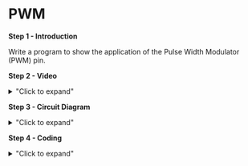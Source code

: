 # PWM 

**Step 1 - Introduction** </br>

Write a program to show the application of the Pulse Width Modulator (PWM) pin.

**Step 2 - Video** </br>

<details>
<summary>"Click to expand"</summary>
</br>
Youtube link here --> https://www.youtube.com/embed/Oo4tHA2HMq4 </br>
</br>

[![Example 2](https://img.youtube.com/vi/Oo4tHA2HMq4/0.jpg)](https://www.youtube.com/watch?v=Oo4tHA2HMq4)
</details>

**Step 3 - Circuit Diagram** <br/>

<details>
<summary>"Click to expand"</summary>
<p align = "centre">
  <img src="https://github.com/Basitzaky/Embedded_System/blob/main/Week%2005/Example%202/Week%205.PNG" width = "473" height = "400" />   <img src="https://github.com/Basitzaky/Embedded_System/blob/main/Week%2005/Example%202/Example%202.jpg" width = "473" height = "400" />
  
&nbsp; &nbsp; &nbsp; &nbsp; &nbsp; &nbsp; &nbsp; &nbsp; &nbsp; &nbsp; &nbsp; &nbsp; &nbsp; &nbsp; &nbsp; &nbsp; &nbsp; &nbsp; &nbsp; &nbsp; &nbsp; &nbsp; &nbsp; &nbsp; Frtizing &nbsp; &nbsp; &nbsp; &nbsp; &nbsp; &nbsp; &nbsp; &nbsp; &nbsp; &nbsp; &nbsp; &nbsp; &nbsp; &nbsp; &nbsp; &nbsp; &nbsp; &nbsp; &nbsp; &nbsp; &nbsp; &nbsp; &nbsp; &nbsp; &nbsp; &nbsp; &nbsp; &nbsp; &nbsp; &nbsp; &nbsp; &nbsp; &nbsp; &nbsp; &nbsp; &nbsp; &nbsp; &nbsp; &nbsp; &nbsp; &nbsp; &nbsp; &nbsp; &nbsp; &nbsp; &nbsp; &nbsp; &nbsp; &nbsp; &nbsp; &nbsp; Actual &nbsp; &nbsp; &nbsp; &nbsp; &nbsp; &nbsp; &nbsp; &nbsp; &nbsp; &nbsp; &nbsp; &nbsp; &nbsp; &nbsp; &nbsp; &nbsp; &nbsp; &nbsp;
</details>

**Step 4 - Coding** <br/> 

<details>
<summary>"Click to expand"</summary>
</br>  
You can look at the code here --> <a href="https://github.com/Basitzaky/Embedded_System/blob/main/Week%2006/PWM.ino">Arduino Code</a> </br>
</br>

![PWM](https://user-images.githubusercontent.com/56385955/100682927-32898280-33b2-11eb-84ff-daeb1c403b50.PNG)

</details>


